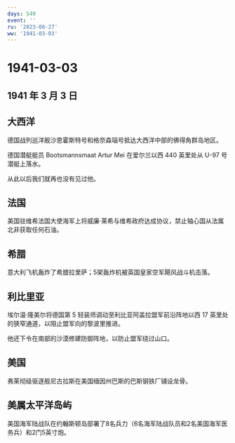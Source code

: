 ```yaml
---
days: 549
event: ''
ru: '2023-08-27'
ww: '1941-03-03'
---
```


# 1941-03-03

## 1941 年 3 月 3 日

## 大西洋

德国战列巡洋舰沙恩霍斯特号和格奈森瑙号抵达大西洋中部的佛得角群岛地区。

德国潜艇艇员 Bootsmannsmaat Artur Mei 在爱尔兰以西 440 英里处从 U-97
号潜艇上落水。

从此以后我们就再也没有见过他。

## 法国

美国驻维希法国大使海军上将威廉·莱希与维希政府达成协议，禁止轴心国从法属北非获取任何石油。

## 希腊

意大利飞机轰炸了希腊拉里萨；5架轰炸机被英国皇家空军飓风战斗机击落。

## 利比里亚

埃尔温·隆美尔将德国第 5 轻装师调动至利比亚阿盖拉盟军前沿阵地以西 17
英里处的狭窄通道，以阻止盟军向的黎波里推进。

他还下令在南部的沙漠修建防御阵地，以防止盟军绕过山口。

## 美国

弗莱彻级驱逐舰尼古拉斯在美国缅因州巴斯的巴斯钢铁厂铺设龙骨。

## 美属太平洋岛屿

美国海军陆战队在约翰斯顿岛部署了8名兵力（6名海军陆战队员和2名美国海军医务兵）和2门5英寸炮。